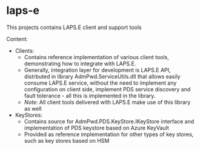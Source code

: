# laps-e
This projects contains LAPS.E client and support tools

Content:
- Clients:
  - Contains reference implementation of various client tools, demonstrating  how to integrate with LAPS.E.
  - Generally, integration layer for development is LAPS.E API, distrbuted in library AdmPwd.ServiceUtils.dll that allows easily consume LAPS.E service, without the need to implement any configuration on client side, implement PDS service discovery and fault tolerance - all this is implemented in the library.
  - _Note_: All client tools delivered with LAPS.E make use of this library as well
- KeyStores:
  - Contains source for AdmPwd.PDS.KeyStore.IKeyStore interface and implementation of PDS keystore based on Azure KeyVault
  - Provided as reference implementation for other types of key stores, such as key stores based on HSM
